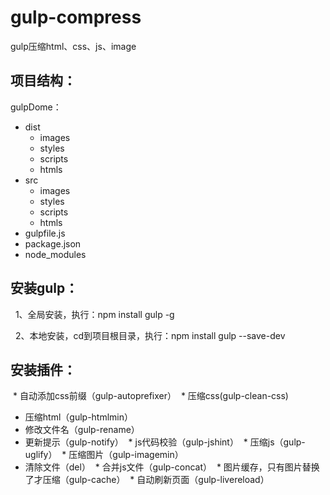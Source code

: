# gulp-compress
gulp压缩html、css、js、image

## 项目结构：
gulpDome：
 * dist
   * images
   * styles
   * scripts
   * htmls
 * src
   * images
   * styles
   * scripts
   * htmls
 * gulpfile.js
 * package.json
 * node_modules

## 安装gulp：
   1、全局安装，执行：npm install gulp -g
   
   2、本地安装，cd到项目根目录，执行：npm install gulp --save-dev
## 安装插件：
  * 自动添加css前缀（gulp-autoprefixer）
  * 压缩css(gulp-clean-css)
  * 压缩html（gulp-htmlmin）
  * 修改文件名（gulp-rename）
  * 更新提示（gulp-notify）
  * js代码校验（gulp-jshint）
  * 压缩js（gulp-uglify）
  * 压缩图片（gulp-imagemin）
  * 清除文件（del）
  * 合并js文件（gulp-concat）
  * 图片缓存，只有图片替换了才压缩（gulp-cache）
  * 自动刷新页面（gulp-livereload）
